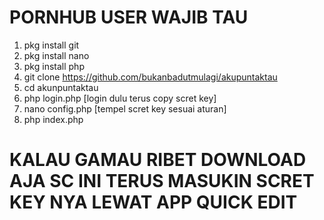 # PORNHUB USER WAJIB TAU
1. pkg install git
2. pkg install nano
3. pkg install php
4. git clone https://github.com/bukanbadutmulagi/akupuntaktau
5. cd akunpuntaktau
6. php login.php [login dulu terus copy scret key]
7. nano config.php [tempel scret key sesuai aturan]
8. php index.php

# KALAU GAMAU RIBET DOWNLOAD AJA SC INI TERUS MASUKIN SCRET KEY NYA LEWAT APP QUICK EDIT
